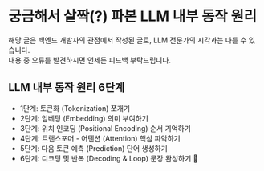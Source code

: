 # 궁금해서 살짝(?) 파본 LLM 내부 동작 원리 

해당 글은 백엔드 개발자의 관점에서 작성된 글로, LLM 전문가의 시각과는 다를 수 있습니다.  
내용 중 오류를 발견하시면 언제든 피드백 부탁드립니다.

## LLM 내부 동작 원리 6단계

- 1단계: 토큰화 (Tokenization) 쪼개기
- 2단계: 임베딩 (Embedding) 의미 부여하기
- 3단계: 위치 인코딩 (Positional Encoding) 순서 기억하기
- 4단계: 트랜스포머 - 어텐션 (Attention) 핵심 파악하기
- 5단계: 다음 토큰 예측 (Prediction) 단어 생성하기
- 6단계: 디코딩 및 반복 (Decoding & Loop) 문장 완성하기 🔄
